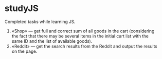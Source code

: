 # studyJS
Completed tasks while learning JS.
1. «Shop» — get full and correct sum of all goods in the cart (considering the fact that there may be several items in the initial cart list with the same ID and the list of available goods).
2. «Reddit» — get the search results from the Reddit and output the results on the page.
